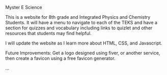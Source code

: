 Myster E Science

This is a website for 8th grade and Integrated Physics and Chemistry Students. It will have a menu to navigate to each of the TEKS and have a section for quizzes and vocabulary including links to quizlet and other resources that students may find helpful. 

I will update the website as I learn more about HTML, CSS, and Javascript.


Future Improvements:
Get a logo designed using fiver, or another service, then create a favicon using a free favicon generator.

...
